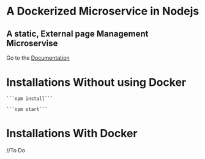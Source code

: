 #   A Dockerized Microservice in Nodejs
##  A static, External page Management Microservise

Go to the [Documentation](api/v1/docs/)
     
#       Installations Without using Docker
    ```npm install```

    ```npm start```

#       Installations With Docker
  //To Do
